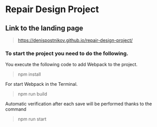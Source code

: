 # Repair Design Project

## Link to the landing page

> https://denispostnikov.github.io/repair-design-project/

### To start the project you need to do the following.

You execute the following code to add Webpack to the project.

> npm install

For start Webpack in the Terminal.

> npm run build

Automatic verification after each save will be performed thanks to the command

> npm run start